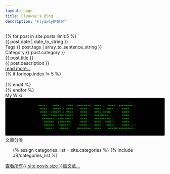 ```yaml
---
layout: page
title: Flyaway's Blog
description: "Flyaway的博客"
---
```

<div class="row" id="home-page">
<article class="span8">
  {% for post in site.posts limit:5 %}
  <div class="row home-page-content">
    <aside class="span2">
	<div class="date">{{ post.date | date_to_string }}</div>
	<div class="tags">
	  <label>Tags:</label>{{ post.tags | array_to_sentence_string }}
	</div>
	<div class="category">
	  <label>Category:</label>{{ post.category }}
	</div>
    </aside>
    <article class="span6">
	<div class="title"><a href="{{ BASE_PATH  }}{{ post.url  }}">{{ post.title  }}</a></div>
	<div class="description">{{ post.description  }}</div>
	<div class="more"><a href="{{ BASE_PATH  }}{{ post.url  }} " class="btn">read more...</a></div>
    </article>
{%  if forloop.index != 5 %}
	<div class="post-footer">&nbsp;</div>
{% endif  %}
  </div>
  {% endfor  %}
</article>


<aside class="span4 ">
<div class="side-bar">My Wiki</div>
<a href="http://wiki.zhouyichu.com">
<img class="wiki_img" src="assets/themes/flying/images/wiki_logo.png" title="My Wiki"/>
</a>
  <div class="side-bar">文章分类</div> 
  <div>
	<ul class="tag_box">
	{% assign categories_list = site.categories  %}
	{% include JB/categories_list   %}
	</ul>
  </div>
</aside>
</div>
<div class="home-page-footer"><a href="/archive.html">查看所有{{ site.posts.size  }}篇文章...</a></div>
